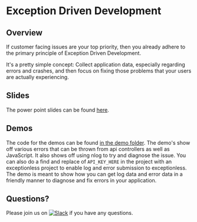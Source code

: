 # Exception Driven Development

## Overview
If customer facing issues are your top priority, then you already adhere to the primary principle 
of Exception Driven Development.

It's a pretty simple concept: Collect application data, especially regarding errors and crashes, 
and then focus on fixing those problems that your users are actually experiencing.

## Slides
The power point slides can be found [here](slides.pptx).

## Demos
The code for the demos can be found [in the demo folder](demo). The demo's show off various errors that can be thrown from api controllers as well as JavaScript. It also shows off using nlog to try and diagnose the issue. You can also do a find and replace of `API_KEY_HERE` in the project with an exceptionless project to enable log and error submission to exceptionless. The demo is meant to show how you can get log data and error data in a friendly manner to diagnose and fix errors in your application.

## Questions?
Please join us on [![Slack](https://slack.exceptionless.com/badge.svg)](https://slack.exceptionless.com) if you have any questions.
